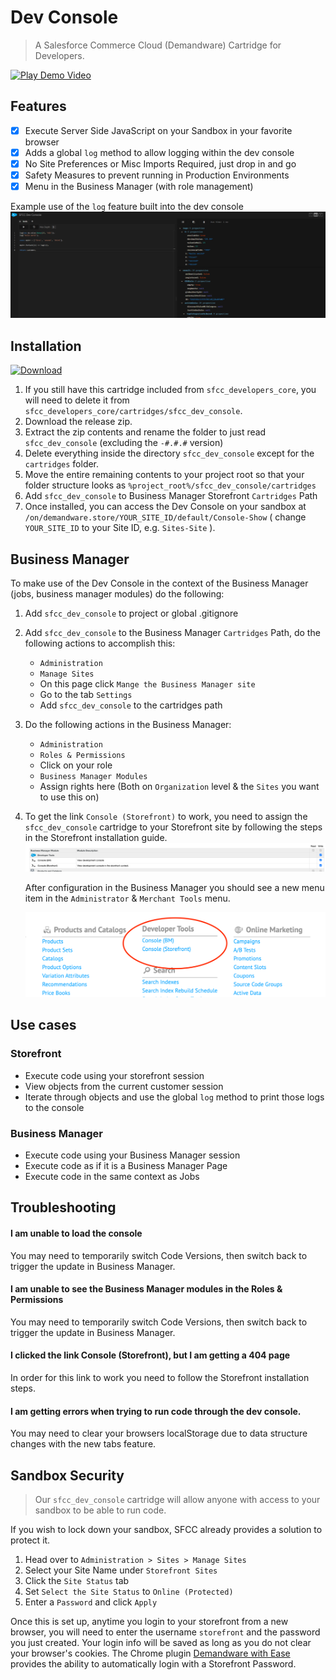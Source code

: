 Dev Console
===

> A Salesforce Commerce Cloud (Demandware) Cartridge for Developers.

[![Play Demo Video](https://stephenhendricks.me/images/sfcc_dev_console.png)](https://stephenhendricks.me/videos/sfcc_dev_console.mp4 "Play Demo Video")

## Features

- [X] Execute Server Side JavaScript on your Sandbox in your favorite browser
- [X] Adds a global `log` method to allow logging within the dev console
- [X] No Site Preferences or Misc Imports Required, just drop in and go
- [X] Safety Measures to prevent running in Production Environments
- [X] Menu in the Business Manager (with role management)

Example use of the `log` feature built into the dev console
![log-example.png](documentation/log-example.png)

Installation
---

[![Download](https://img.shields.io/badge/Download-blue.svg?logo=github&style=for-the-badge)](https://github.com/z1haze/sfcc_dev_console/releases/latest)

1. If you still have this cartridge included from `sfcc_developers_core`, you will need to delete it from `sfcc_developers_core/cartridges/sfcc_dev_console`.
2. Download the release zip.
3. Extract the zip contents and rename the folder to just read `sfcc_dev_console` (excluding the `-#.#.#` version)
4. Delete everything inside the directory `sfcc_dev_console` except for the `cartridges` folder.
5. Move the entire remaining contents to your project root so that your folder structure looks as `%project_root%/sfcc_dev_console/cartridges`
6. Add `sfcc_dev_console` to Business Manager Storefront `Cartridges` Path
7. Once installed, you can access the Dev Console on your sandbox at `/on/demandware.store/YOUR_SITE_ID/default/Console-Show` ( change `YOUR_SITE_ID` to your Site ID, e.g. `Sites-Site` ).

Business Manager
---

To make use of the Dev Console in the context of the Business Manager (jobs, business manager modules) do the following:

1. Add `sfcc_dev_console` to project or global .gitignore
2. Add `sfcc_dev_console` to the Business Manager `Cartridges` Path, do the following actions to accomplish this:
    * `Administration`
    * `Manage Sites`
    *  On this page click `Mange the Business Manager site`
    *  Go to the tab `Settings`
    *  Add `sfcc_dev_console` to the cartridges path
3. Do the following actions in the Business Manager:
    * `Administration`
    * `Roles & Permissions`
    *  Click on your role
    * `Business Manager Modules`
    *  Assign rights here (Both on `Organization` level & the `Sites` you want to use this on)
4. To get the link `Console (Storefront)` to work, you need to assign the `sfcc_dev_console` cartridge to your Storefront site by following the steps in the Storefront installation guide.
    ![business-manager-modules.png](documentation/business-manager-modules.png)

    After configuration in the Business Manager you should see a new menu item in the `Administrator` & `Merchant Tools` menu.

    ![merchant-tools-menu.png](documentation/merchant-tools-menu.png)

Use cases
---
### Storefront

* Execute code using your storefront session
* View objects from the current customer session
* Iterate through objects and use the global `log` method to print those logs to the console

### Business Manager

* Execute code using your Business Manager session
* Execute code as if it is a Business Manager Page
* Execute code in the same context as Jobs

Troubleshooting
---
#### I am unable to load the console

You may need to temporarily switch Code Versions, then switch back to trigger the update in Business Manager.

#### I am unable to see the Business Manager modules in the Roles & Permissions

You may need to temporarily switch Code Versions, then switch back to trigger the update in Business Manager.

#### I clicked the link Console (Storefront), but I am getting a 404 page

In order for this link to work you need to follow the Storefront installation steps.

#### I am getting errors when trying to run code through the dev console.

You may need to clear your browsers localStorage due to data structure changes with the new tabs feature.

Sandbox Security
---

> Our `sfcc_dev_console` cartridge will allow anyone with access to your sandbox to be able to run code.

If you wish to lock down your sandbox, SFCC already provides a solution to protect it.

1. Head over to `Administration > Sites > Manage Sites`
2. Select your Site Name under `Storefront Sites`
3. Click the `Site Status` tab
4. Set `Select the Site Status` to `Online (Protected)`
5. Enter a `Password` and click `Apply`

Once this is set up, anytime you login to your storefront from a new browser, you will need to enter the username `storefront` and the password you just created. Your login info will be saved as long as you do not clear your browser's cookies. The Chrome plugin [Demandware with Ease](https://chrome.google.com/webstore/detail/demandware-with-ease/ffhabonelknmejmdnekedmijlhebpcio) provides the ability to automatically login with a Storefront Password.

